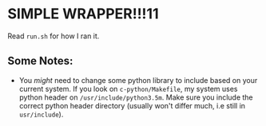 # SIMPLE WRAPPER!!!11

Read `run.sh` for how I ran it.

## Some Notes:

- You _might_ need to change some python library to include based on your current system. If you look on `c-python/Makefile`, my system uses python header on `/usr/include/python3.5m`. Make sure you include the correct python header directory (usually won't differ much, i.e still in `usr/include`).